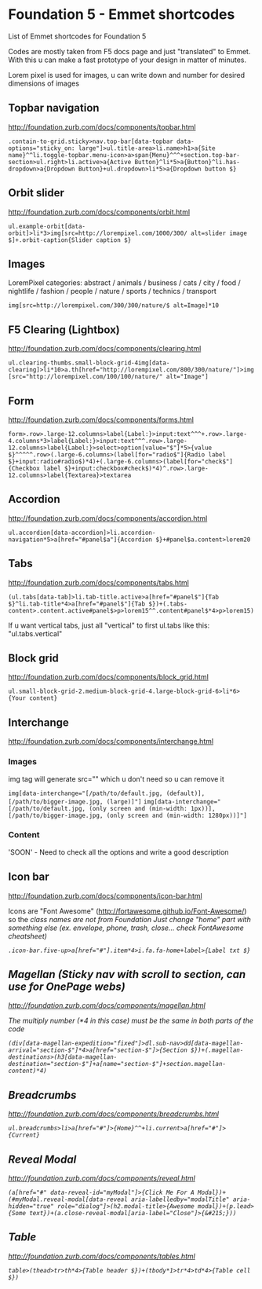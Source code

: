 # Foundation 5 - Emmet shortcodes
List of Emmet shortcodes for Foundation 5

Codes are mostly taken from F5 docs page and just "translated" to Emmet. With this u can make a fast prototype of your design in matter of minutes.

Lorem pixel is used for images, u can write down and number for desired dimensions of images


## Topbar navigation

http://foundation.zurb.com/docs/components/topbar.html

`.contain-to-grid.sticky>nav.top-bar[data-topbar data-options="sticky_on: large"]>ul.title-area>li.name>h1>a{Site name}^^li.toggle-topbar.menu-icon>a>span{Menu}^^^+section.top-bar-section>ul.right>li.active>a{Active Button}^li*5>a{Button}^li.has-dropdown>a{Dropdown Button}+ul.dropdown>li*5>a{Dropdown button $}`

## Orbit slider

http://foundation.zurb.com/docs/components/orbit.html

`ul.example-orbit[data-orbit]>li*3>img[src=http://lorempixel.com/1000/300/ alt=slider image $]+.orbit-caption{Slider caption $}`

## Images

LoremPixel categories: abstract / animals / business / cats / city / food / nightlife / fashion / people / nature / sports / technics / transport

`img[src=http://lorempixel.com/300/300/nature/$ alt=Image]*10`

## F5 Clearing (Lightbox)

http://foundation.zurb.com/docs/components/clearing.html

`ul.clearing-thumbs.small-block-grid-4img[data-clearing]>li*10>a.th[href="http://lorempixel.com/800/300/nature/"]>img[src="http://lorempixel.com/100/100/nature/" alt="Image"]`

## Form

http://foundation.zurb.com/docs/components/forms.html

`form>.row>.large-12.columns>label{Label:}>input:text^^^+.row>.large-4.columns*3>label{Label:}>input:text^^^.row>.large-12.columns>label{Label:}>select>option[value="$"]*5>{value $}^^^^^.row>(.large-6.columns>(label[for="radio$"]{Radio label $}+input:radio#radio$)*4)+(.large-6.columns>(label[for="check$"]{Checkbox label $}+input:checkbox#check$)*4)^.row>.large-12.columns>label{Textarea}>textarea`

## Accordion

http://foundation.zurb.com/docs/components/accordion.html

`ul.accordion[data-accordion]>li.accordion-navigation*5>a[href="#panel$a"]{Accordion $}+#panel$a.content>lorem20`

## Tabs

http://foundation.zurb.com/docs/components/tabs.html

`(ul.tabs[data-tab]>li.tab-title.active>a[href="#panel$"]{Tab $}^li.tab-title*4>a[href="#panel$"]{Tab $})+(.tabs-content>.content.active#panel$>p>lorem15^^.content#panel$*4>p>lorem15)`

If u want vertical tabs, just all "vertical" to first ul.tabs like this:  "ul.tabs.vertical"

## Block grid

http://foundation.zurb.com/docs/components/block_grid.html

`ul.small-block-grid-2.medium-block-grid-4.large-block-grid-6>li*6>{Your content}`

## Interchange

http://foundation.zurb.com/docs/components/interchange.html

### Images

img tag will generate src="" which u don't need so u can remove it

`img[data-interchange="[/path/to/default.jpg, (default)], [/path/to/bigger-image.jpg, (large)]"]`
`img[data-interchange="[/path/to/default.jpg, (only screen and (min-width: 1px))], [/path/to/bigger-image.jpg, (only screen and (min-width: 1280px))]"]`

### Content

'SOON' - Need to check all the options and write a good description


## Icon bar

http://foundation.zurb.com/docs/components/icon-bar.html

Icons are "Font Awesome" (http://fortawesome.github.io/Font-Awesome/) so the <i> class names are not from Foundation
Just change "home" part with something else (ex. envelope, phone, trash, close... check FontAwesome cheatsheet)

`.icon-bar.five-up>a[href="#"].item*4>i.fa.fa-home+label>{Label txt $}`


## Magellan (Sticky nav with scroll to section, can use for OnePage webs)

http://foundation.zurb.com/docs/components/magellan.html

The multiply number (*4 in this case) must be the same in both parts of the code

`(div[data-magellan-expedition="fixed"]>dl.sub-nav>dd[data-magellan-arrival="section-$"]*4>a[href="section-$"]>{Section $})+(.magellan-destinations>(h3[data-magellan-destination="section-$"]+a[name="section-$"]+section.magellan-content)*4)`


## Breadcrumbs

http://foundation.zurb.com/docs/components/breadcrumbs.html

`ul.breadcrumbs>li>a[href="#"]>{Home}^^+li.current>a[href="#"]>{Current}`


## Reveal Modal

http://foundation.zurb.com/docs/components/reveal.html

`(a[href="#" data-reveal-id="myModal"]>{Click Me For A Modal})+(#myModal.reveal-modal[data-reveal aria-labelledby="modalTitle" aria-hidden="true" role="dialog"]>(h2.modal-title>{Awesome modal})+(p.lead>{Some text})+(a.close-reveal-modal[aria-label="Close"]>{&#215;}))`


## Table

http://foundation.zurb.com/docs/components/tables.html

`table>(thead>tr>th*4>{Table header $})+(tbody*1>tr*4>td*4>{Table cell $})`
